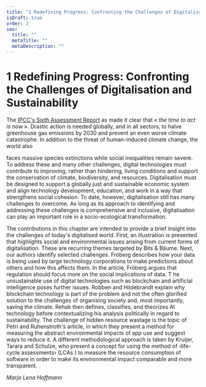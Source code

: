 ```yaml
---
title: "1 Redefining Progress: Confronting the Challenges of Digitalisation and Sustainability"
isDraft: true
order: 2
seo:
  title: ""
  metaTitle: ""
  metaDescription: ""
---
```


# 1 Redefining Progress: Confronting the Challenges of Digitalisation and Sustainability

The [IPCC's Sixth Assessment Report](https://www.ipcc.ch/report/sixth-assessment-report-cycle/) as made it clear that « *the time to act is now* ». Drastic action is needed globally, and in all sectors, to halve greenhouse gas emissions by 2030 and prevent an even worse climate catastrophe. In addition to the threat of human-induced climate change, the world also

faces massive species extinctions while social inequalities remain severe. To address these and many other challenges, digital technologies must contribute to improving, rather than hindering, living conditions and support the conservation of climate, biodiversity, and resources. Digitalisation must be designed to support a globally just and sustainable economic system and align technology development, education, and work in a way that strengthens social cohesion. To date, however, digitalisation still has many challenges to overcome. As long as its approach to identifying and addressing these challenges is comprehensive and inclusive, digitalisation can play an important role in a socio-ecological transformation.

The contributions in this chapter are intended to provide a brief insight into the challenges of today's digitalised world. First, an illustration is presented that highlights social and environmental issues arising from current forms of digitalisation. These are recurring themes targeted by Bits & Bäume. Next, our authors identify selected challenges. Fröberg describes how your data is being used by large technology corporations to make predictions about others and how this affects them. In the article, Fröberg argues that regulation should focus more on the social implications of data. T he unsustainable use of digital technologies such as blockchain and artificial intelligence poses further issues. Robben and Hildebrandt explain why blockchain technology is part of the problem and not the often glorified solution to the challenges of organising society and, most importantly, saving the climate. Rehak then defines, classifies, and theorizes AI technology before contextualizing his analysis politically in regard to sustainability. The challenge of hidden resource wastage is the topic of Petri and Ruhenstroth's article, in which they present a method for measuring the abstract environmental impacts of app use and suggest ways to reduce it.  A different methodological approach is taken by Kruijer, Tarara and Schulze, who present a concept for using the method of ‹life- cycle assessments› (LCAs ) to measure the resource consumption of software in order to make its environmental impact comparable and more transparent.

*Marja Lena Hoffmann*
